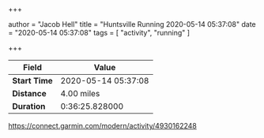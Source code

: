 +++

author = "Jacob Hell"
title = "Huntsville Running 2020-05-14 05:37:08"
date = "2020-05-14 05:37:08"
tags = [
    "activity", "running"
]

+++

<!--more-->

|Field  |Value  |
|--- | --- |
|**Start Time**|2020-05-14 05:37:08|
|**Distance**|4.00 miles|
|**Duration**|0:36:25.828000|

https://connect.garmin.com/modern/activity/4930162248